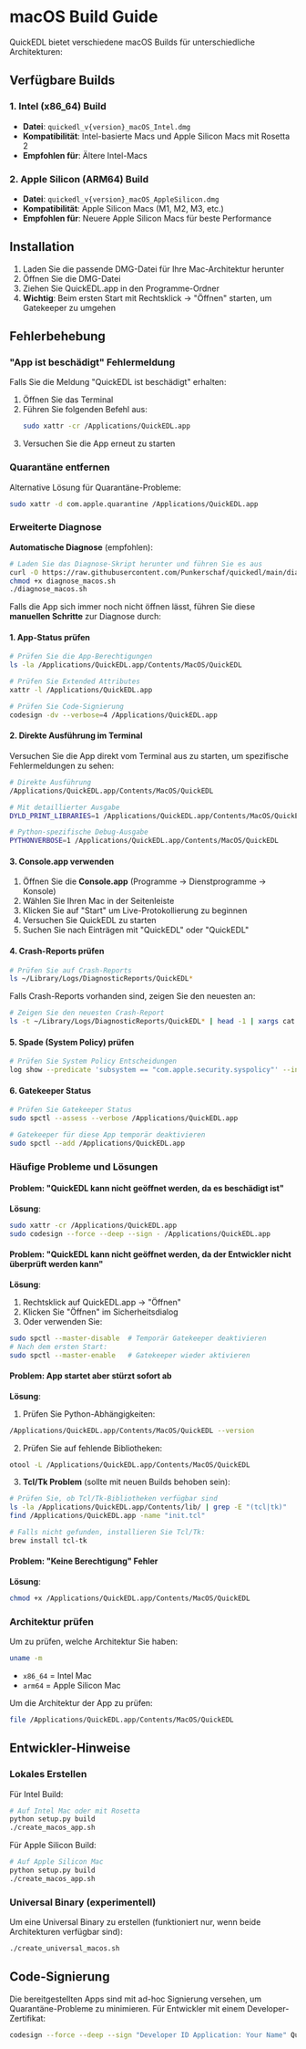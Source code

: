 # macOS Build Guide

QuickEDL bietet verschiedene macOS Builds für unterschiedliche Architekturen:

## Verfügbare Builds

### 1. Intel (x86_64) Build
- **Datei**: `quickedl_v{version}_macOS_Intel.dmg`
- **Kompatibilität**: Intel-basierte Macs und Apple Silicon Macs mit Rosetta 2
- **Empfohlen für**: Ältere Intel-Macs

### 2. Apple Silicon (ARM64) Build  
- **Datei**: `quickedl_v{version}_macOS_AppleSilicon.dmg`
- **Kompatibilität**: Apple Silicon Macs (M1, M2, M3, etc.)
- **Empfohlen für**: Neuere Apple Silicon Macs für beste Performance

## Installation

1. Laden Sie die passende DMG-Datei für Ihre Mac-Architektur herunter
2. Öffnen Sie die DMG-Datei
3. Ziehen Sie QuickEDL.app in den Programme-Ordner
4. **Wichtig**: Beim ersten Start mit Rechtsklick → "Öffnen" starten, um Gatekeeper zu umgehen

## Fehlerbehebung

### "App ist beschädigt" Fehlermeldung

Falls Sie die Meldung "QuickEDL ist beschädigt" erhalten:

1. Öffnen Sie das Terminal
2. Führen Sie folgenden Befehl aus:
   ```bash
   sudo xattr -cr /Applications/QuickEDL.app
   ```
3. Versuchen Sie die App erneut zu starten

### Quarantäne entfernen

Alternative Lösung für Quarantäne-Probleme:
```bash
sudo xattr -d com.apple.quarantine /Applications/QuickEDL.app
```

### Erweiterte Diagnose

**Automatische Diagnose** (empfohlen):
```bash
# Laden Sie das Diagnose-Skript herunter und führen Sie es aus
curl -O https://raw.githubusercontent.com/Punkerschaf/quickedl/main/diagnose_macos.sh
chmod +x diagnose_macos.sh
./diagnose_macos.sh
```

Falls die App sich immer noch nicht öffnen lässt, führen Sie diese **manuellen Schritte** zur Diagnose durch:

#### 1. App-Status prüfen
```bash
# Prüfen Sie die App-Berechtigungen
ls -la /Applications/QuickEDL.app/Contents/MacOS/QuickEDL

# Prüfen Sie Extended Attributes
xattr -l /Applications/QuickEDL.app

# Prüfen Sie Code-Signierung
codesign -dv --verbose=4 /Applications/QuickEDL.app
```

#### 2. Direkte Ausführung im Terminal
Versuchen Sie die App direkt vom Terminal aus zu starten, um spezifische Fehlermeldungen zu sehen:
```bash
# Direkte Ausführung
/Applications/QuickEDL.app/Contents/MacOS/QuickEDL

# Mit detaillierter Ausgabe
DYLD_PRINT_LIBRARIES=1 /Applications/QuickEDL.app/Contents/MacOS/QuickEDL

# Python-spezifische Debug-Ausgabe
PYTHONVERBOSE=1 /Applications/QuickEDL.app/Contents/MacOS/QuickEDL
```

#### 3. Console.app verwenden
1. Öffnen Sie die **Console.app** (Programme → Dienstprogramme → Konsole)
2. Wählen Sie Ihren Mac in der Seitenleiste
3. Klicken Sie auf "Start" um Live-Protokollierung zu beginnen
4. Versuchen Sie QuickEDL zu starten
5. Suchen Sie nach Einträgen mit "QuickEDL" oder "QuickEDL"

#### 4. Crash-Reports prüfen
```bash
# Prüfen Sie auf Crash-Reports
ls ~/Library/Logs/DiagnosticReports/QuickEDL*
```

Falls Crash-Reports vorhanden sind, zeigen Sie den neuesten an:
```bash
# Zeigen Sie den neuesten Crash-Report
ls -t ~/Library/Logs/DiagnosticReports/QuickEDL* | head -1 | xargs cat
```

#### 5. Spade (System Policy) prüfen
```bash
# Prüfen Sie System Policy Entscheidungen
log show --predicate 'subsystem == "com.apple.security.syspolicy"' --info --last 1h | grep -i quickedl
```

#### 6. Gatekeeper Status
```bash
# Prüfen Sie Gatekeeper Status
sudo spctl --assess --verbose /Applications/QuickEDL.app

# Gatekeeper für diese App temporär deaktivieren
sudo spctl --add /Applications/QuickEDL.app
```

### Häufige Probleme und Lösungen

#### Problem: "QuickEDL kann nicht geöffnet werden, da es beschädigt ist"
**Lösung**:
```bash
sudo xattr -cr /Applications/QuickEDL.app
sudo codesign --force --deep --sign - /Applications/QuickEDL.app
```

#### Problem: "QuickEDL kann nicht geöffnet werden, da der Entwickler nicht überprüft werden kann"
**Lösung**:
1. Rechtsklick auf QuickEDL.app → "Öffnen"
2. Klicken Sie "Öffnen" im Sicherheitsdialog
3. Oder verwenden Sie:
```bash
sudo spctl --master-disable  # Temporär Gatekeeper deaktivieren
# Nach dem ersten Start:
sudo spctl --master-enable   # Gatekeeper wieder aktivieren
```

#### Problem: App startet aber stürzt sofort ab
**Lösung**:
1. Prüfen Sie Python-Abhängigkeiten:
```bash
/Applications/QuickEDL.app/Contents/MacOS/QuickEDL --version
```

2. Prüfen Sie auf fehlende Bibliotheken:
```bash
otool -L /Applications/QuickEDL.app/Contents/MacOS/QuickEDL
```

3. **Tcl/Tk Problem** (sollte mit neuen Builds behoben sein):
```bash
# Prüfen Sie, ob Tcl/Tk-Bibliotheken verfügbar sind
ls -la /Applications/QuickEDL.app/Contents/lib/ | grep -E "(tcl|tk)"
find /Applications/QuickEDL.app -name "init.tcl"

# Falls nicht gefunden, installieren Sie Tcl/Tk:
brew install tcl-tk
```

#### Problem: "Keine Berechtigung" Fehler
**Lösung**:
```bash
chmod +x /Applications/QuickEDL.app/Contents/MacOS/QuickEDL
```

### Architektur prüfen

Um zu prüfen, welche Architektur Sie haben:
```bash
uname -m
```
- `x86_64` = Intel Mac
- `arm64` = Apple Silicon Mac

Um die Architektur der App zu prüfen:
```bash
file /Applications/QuickEDL.app/Contents/MacOS/QuickEDL
```

## Entwickler-Hinweise

### Lokales Erstellen

Für Intel Build:
```bash
# Auf Intel Mac oder mit Rosetta
python setup.py build
./create_macos_app.sh
```

Für Apple Silicon Build:
```bash
# Auf Apple Silicon Mac
python setup.py build  
./create_macos_app.sh
```

### Universal Binary (experimentell)

Um eine Universal Binary zu erstellen (funktioniert nur, wenn beide Architekturen verfügbar sind):
```bash
./create_universal_macos.sh
```

## Code-Signierung

Die bereitgestellten Apps sind mit ad-hoc Signierung versehen, um Quarantäne-Probleme zu minimieren. Für Entwickler mit einem Developer-Zertifikat:

```bash
codesign --force --deep --sign "Developer ID Application: Your Name" QuickEDL.app
```
